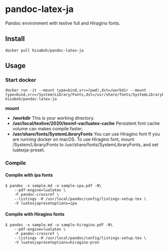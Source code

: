 # pandoc-latex-ja
Pandoc environment with texlive full and Hiragino fonts.

## Install

```
docker pull hisaboh/pandoc-latex-ja
```

## Usage
### Start docker
```
docker run -it --mount type=bind,src=(pwd),dst=/workdir --mount type=bind,src=/System/Library/Fonts,dst=/usr/share/fonts/SystemLibraryFonts hisaboh/pandoc-latex-ja
```

**mount**
- **/workdir**
    This is your working directory.
- **/usr/local/texlive/2020/texmf-var/luatex-cache**
Persistent font cache volume can makes compile faster.
- **/usr/share/fonts/SystemLibraryFonts**
You can use Hiragino font If you are running docker on macOS.
To use Hiragino font, mount /System/Library/Fonts to /usr/share/fonts/SystemLibraryFonts, and set luatexja-preset.

### Compile

#### Compile with ipa fonts
```
$ pandoc -s sample.md -o sample-ipa.pdf -N\
    --pdf-engine=lualatex \
    -F pandoc-crossref \
    --listings -H /usr/local/pandoc/config/listings-setup.tex \
    -V luatexjapresetoptions=ipa
```

#### Compile with Hiragino fonts
```
$ pandoc -s sample.md -o sample-hiragino.pdf -N\
    --pdf-engine=lualatex \
    -F pandoc-crossref \
    --listings -H /usr/local/pandoc/config/listings-setup.tex \
    -V luatexjapresetoptions=hiragino-pron
```
